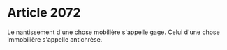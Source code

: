 # Article 2072

Le nantissement d'une chose mobilière s'appelle gage. Celui d'une chose immobilière s'appelle antichrèse.
